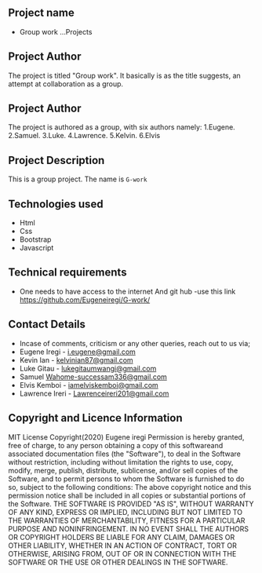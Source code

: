## Project name
- Group work ...Projects

## Project Author

The project is titled "Group work". It basically is as the title suggests, an attempt at collaboration as a group.

## Project Author
The project is authored as a group, with six authors namely:
1.Eugene.
2.Samuel.
3.Luke.
4.Lawrence.
5.Kelvin.
6.Elvis
## Project Description

This is a group project. The name is ```G-work```

## Technologies used
- Html 
- Css
- Bootstrap
- Javascript

## Technical requirements
- One needs to have access to the internet And git hub
-use this link https://github.com/Eugeneiregi/G-work/

## Contact Details

- Incase of comments, criticism or any other queries, reach out to us via;
- Eugene Iregi - i.eugene@gmail.com
- Kevin Ian - kelvinian87@gmail.com
- Luke Gitau - lukegitaumwangi@gmail.com
- Samuel Wahome-successam336@gmail.com
- Elvis Kemboi - iamelviskemboi@gmail.com
- Lawrence Ireri - Lawrenceireri201@gmail.com


## Copyright and Licence Information


MIT License Copyright(2020) Eugene iregi Permission is hereby granted, free of charge, to any person obtaining a copy of this softwareand associated documentation
files (the "Software"), to deal in the Software without restriction, including without limitation the rights to use, copy,
modify, merge, publish, distribute, sublicense, and/or sell copies of the Software, and to permit persons to whom the Software
is furnished to do so, subject to the following conditions: The above copyright notice and this permission notice shall be included in 
all copies or substantial portions of the Software. THE SOFTWARE IS PROVIDED "AS IS", WITHOUT WARRANTY OF ANY KIND, EXPRESS OR IMPLIED,
INCLUDING BUT NOT LIMITED TO THE WARRANTIES OF MERCHANTABILITY, FITNESS FOR A PARTICULAR PURPOSE AND NONINFRINGEMENT. IN NO EVENT SHALL THE
AUTHORS OR COPYRIGHT HOLDERS BE LIABLE FOR ANY CLAIM, DAMAGES OR OTHER LIABILITY, WHETHER IN AN ACTION OF CONTRACT, TORT OR OTHERWISE, ARISING
FROM, OUT OF OR IN CONNECTION WITH THE SOFTWARE OR THE USE OR OTHER DEALINGS IN THE SOFTWARE.
